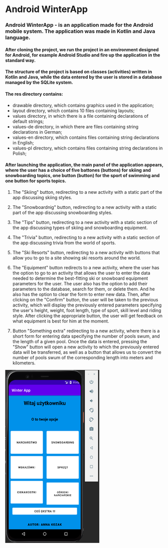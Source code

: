 # Android WinterApp
### Android WinterApp - is an application made for the Android mobile system. The application was made in Kotlin and Java language.
#### After cloning the project, we run the project in an environment designed for Android, for example Android Studio and fire up the application in the standard way.
#### The structure of the project is based on classes (activities) written in Kotlin and Java, while the data entered by the user is stored in a database managed by the SQLite system.

#### The res directory contains:
* drawable directory, which contains graphics used in the application;
* layout directory, which contains 10 files containing layouts;
* values directory, in which there is a file containing declarations of default strings;
* values-de directory, in which there are files containing string declarations in German;
* values-en directory, which contains files containing string declarations in English;
* values-pl directory, which contains files containing string declarations in Polish;

#### After launching the application, the main panel of the application appears, where the user has a choice of five battones (buttons) for skiing and snowboarding topics, one button (button) for the sport of swimming and one button for sports topics. 

1. The "Skiing" button, redirecting to a new activity with a static part of the app discussing skiing styles.

2. The "Snowboardnig" button, redirecting to a new activity with a static part of the app discussing snowboarding styles.

3. The "Tips" button, redirecting to a new activity with a static section of the app discussing types of skiing and snowboarding equipment.
   
4. The "Trivia" button, redirecting to a new activity with a static section of the app discussing trivia from the world of sports.

5. The "Ski Resorts" button, redirecting to a new activity with buttons that allow you to go to a site showing ski resorts around the world.

6. The "Equipment" button redirects to a new activity, where the user has the option to go to an activity that allows the user to enter the data needed to determine the best-fitting ski or snowboard equipment parameters for the user. The user also has the option to add their parameters to the database, search for them, or delete them. And he also has the option to clear the form to enter new data. 
Then, after clicking on the "Confirm" button, the user will be taken to the previous activity, which will display the previously entered parameters specifying the user's height, weight, foot length, type of sport, skill level and riding style. After clicking the appropriate button, the user will get feedback on what equipment is best for him at the moment. 

7. Button "Something extra" redirecting to a new activity, where there is a short form for entering data specifying the number of pools swum, and the length of a given pool. Once the data is entered, pressing the "Show" button will open a new activity to which the previously entered data will be transferred, as well as a button that allows us to convert the number of pools swum of the corresponding length into meters and kilometers.

<img src="Images/screen1.png" alt="screen1" width="300" height="550"> 
